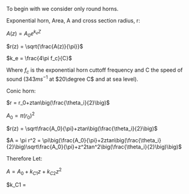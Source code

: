 To begin with we consider only round horns.

Exponential horn, Area, A and cross section radius, r:

$A(z)=A_0e^{k_eZ}$

$r(z) = \sqrt{\frac{A(z)}{\pi}}$

$k_e = \frac{4\pi f_c}{C}$ 

Where $f_c$ is the exponential horn cuttoff frequency and C the speed of sound ($343 ms^{-1}$ at $20\degree C$ and at sea level).


Conic horn:

$r = r_0+ztan\big(\frac{\theta_i}{2}\big)$

$A_0 = \pi (r_0)^2$

$r(z) = \sqrt\frac{A_0}{\pi}+ztan\big(\frac{\theta_i}{2}\big)$

$A = \pi r^2 = \pi\big(\frac{A_0}{\pi}+2ztan\big(\frac{\theta_i}{2}\big)\sqrt\frac{A_0}{\pi}+z^2tan^2\big(\frac{\theta_i}{2}\big)\big)$

Therefore Let:

$A = A_0 + k_{C1}z+k_{C2}z^2$

$k_C1 =
